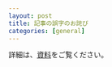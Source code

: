 ```yaml
---
layout: post
title: 記事の誤字のお詫び
categories: [general]
---
```


詳細は、[資料](../assets/記事の誤字のお詫び.pdf)をご覧ください。